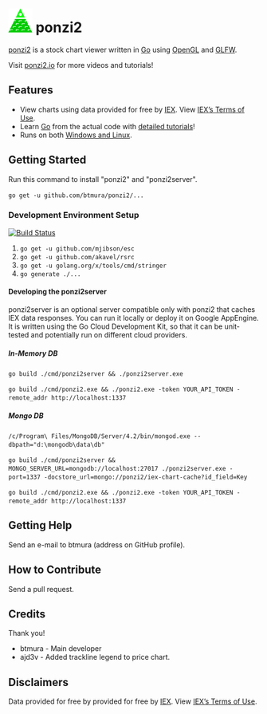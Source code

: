 # ![ponzi2 logo of a pyramid](internal/app/view/ui/data/icon.png) ponzi2

[ponzi2](https://ponzi2.io) is a stock chart viewer written in [Go](https://golang.org) using [OpenGL](https://github.com/go-gl/gl) and [GLFW](https://github.com/go-gl/glfw/).

Visit [ponzi2.io](https://ponzi2.io) for more videos and tutorials!

## Features

* View charts using data provided for free by [IEX](https://iextrading.com/developer). View [IEX’s Terms of Use](https://iextrading.com/api-exhibit-a/).
* Learn [Go](https://golang.org) from the actual code with [detailed tutorials](https://ponzi2.io/tutorials/)!
* Runs on both [Windows and Linux](https://github.com/btmura/ponzi2/releases).

## Getting Started

Run this command to install "ponzi2" and "ponzi2server".

`go get -u github.com/btmura/ponzi2/...`

### Development Environment Setup

[![Build Status](https://travis-ci.org/btmura/ponzi2.svg?branch=master)](https://travis-ci.org/btmura/ponzi2)

1. `go get -u github.com/mjibson/esc`
2. `go get -u github.com/akavel/rsrc`
3. `go get -u golang.org/x/tools/cmd/stringer`
4. `go generate ./...`

#### Developing the ponzi2server

ponzi2server is an optional server compatible only with ponzi2 that caches IEX data responses. You can run it locally or deploy it on Google AppEngine. It is written using the Go Cloud Development Kit, so that it can be unit-tested and potentially run on different cloud providers.

##### In-Memory DB

`go build ./cmd/ponzi2server && ./ponzi2server.exe`

`go build ./cmd/ponzi2.exe && ./ponzi2.exe -token YOUR_API_TOKEN -remote_addr http://localhost:1337`

##### Mongo DB

`/c/Program\ Files/MongoDB/Server/4.2/bin/mongod.exe --dbpath="d:\mongodb\data\db"`

`go build ./cmd/ponzi2server && MONGO_SERVER_URL=mongodb://localhost:27017 ./ponzi2server.exe -port=1337 -docstore_url=mongo://ponzi2/iex-chart-cache?id_field=Key`

`go build ./cmd/ponzi2.exe && ./ponzi2.exe -token YOUR_API_TOKEN -remote_addr http://localhost:1337`

## Getting Help

Send an e-mail to btmura (address on GitHub profile).

## How to Contribute

Send a pull request.

## Credits

Thank you!

* btmura - Main developer
* ajd3v - Added trackline legend to price chart.

## Disclaimers

Data provided for free by provided for free by [IEX](https://iextrading.com/developer). View [IEX’s Terms of Use](https://iextrading.com/api-exhibit-a/).
